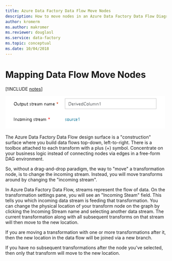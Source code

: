 ```yaml
---
title: Azure Data Factory Data Flow Move Nodes
description: How to move nodes in an Azure Data Factory Data Flow Diagram
author: kromerm
ms.author: makromer
ms.reviewer: douglasl
ms.service: data-factory
ms.topic: conceptual
ms.date: 10/04/2018
---
```


# Mapping Data Flow Move Nodes

[!INCLUDE [notes](../../includes/data-factory-data-flow-preview.md)]

![Aggregate Transformation options](media/data-flow/agghead.png "aggregator header")

The Azure Data Factory Data Flow design surface is a "construction" surface where you build data flows top-down, left-to-right. There is a toolbox attached to each transform with a plus (+) symbol. Concentrate on your business logic instead of connecting nodes via edges in a free-form DAG environment.

So, without a drag-and-drop paradigm, the way to "move" a transformation node, is to change the incoming stream. Instead, you will move transforms around by changing the "incoming stream".

In Azure Data Factory Data Flow, streams represent the flow of data. On the transformation settings pane, you will see an "Incoming Steam" field. This tells you which incoming data stream is feeding that transformation. You can change the physical location of your transform node on the graph by clicking the Incoming Stream name and selecting another data stream. The current transformation along with all subsequent transforms on that stream will then move to the new location.

If you are moving a transformation with one or more transformations after it, then the new location in the data flow will be joined via a new branch.

If you have no subsequent transformations after the node you've selected, then only that transform will move to the new location.
